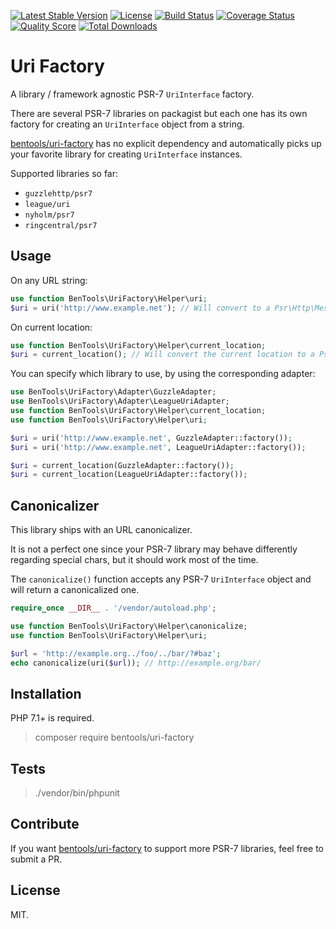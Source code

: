 [![Latest Stable Version](https://poser.pugx.org/bentools/uri-factory/v/stable)](https://packagist.org/packages/bentools/uri-factory)
[![License](https://poser.pugx.org/bentools/uri-factory/license)](https://packagist.org/packages/bentools/uri-factory)
[![Build Status](https://img.shields.io/travis/bpolaszek/uri-factory/master.svg?style=flat-square)](https://travis-ci.org/bpolaszek/uri-factory)
[![Coverage Status](https://coveralls.io/repos/github/bpolaszek/uri-factory/badge.svg?branch=master)](https://coveralls.io/github/bpolaszek/uri-factory?branch=master)
[![Quality Score](https://img.shields.io/scrutinizer/g/bpolaszek/uri-factory.svg?style=flat-square)](https://scrutinizer-ci.com/g/bpolaszek/uri-factory)
[![Total Downloads](https://poser.pugx.org/bentools/uri-factory/downloads)](https://packagist.org/packages/bentools/uri-factory)

# Uri Factory

A library / framework agnostic PSR-7 `UriInterface` factory.

There are several PSR-7 libraries on packagist but each one has its own factory for creating an `UriInterface` object from a string.

[bentools/uri-factory](https://github.com/bpolaszek/uri-factory) has no explicit dependency and automatically picks up your favorite library for creating `UriInterface` instances.

Supported libraries so far:

* `guzzlehttp/psr7`
* `league/uri`
* `nyholm/psr7`
* `ringcentral/psr7`

## Usage

On any URL string:
```php
use function BenTools\UriFactory\Helper\uri;
$uri = uri('http://www.example.net'); // Will convert to a Psr\Http\Message\UriInterface instance
```

On current location:
```php
use function BenTools\UriFactory\Helper\current_location;
$uri = current_location(); // Will convert the current location to a Psr\Http\Message\UriInterface instance
```

You can specify which library to use, by using the corresponding adapter:
```php
use BenTools\UriFactory\Adapter\GuzzleAdapter;
use BenTools\UriFactory\Adapter\LeagueUriAdapter;
use function BenTools\UriFactory\Helper\current_location;
use function BenTools\UriFactory\Helper\uri;

$uri = uri('http://www.example.net', GuzzleAdapter::factory());
$uri = uri('http://www.example.net', LeagueUriAdapter::factory());

$uri = current_location(GuzzleAdapter::factory());
$uri = current_location(LeagueUriAdapter::factory());
```

## Canonicalizer

This library ships with an URL canonicalizer.

It is not a perfect one since your PSR-7 library may behave differently regarding special chars, but it should work most of the time.

The `canonicalize()` function accepts any PSR-7 `UriInterface` object and will return a canonicalized one.

```php
require_once __DIR__ . '/vendor/autoload.php';

use function BenTools\UriFactory\Helper\canonicalize;
use function BenTools\UriFactory\Helper\uri;

$url = 'http://example.org../foo/../bar/?#baz';
echo canonicalize(uri($url)); // http://example.org/bar/
```


## Installation

PHP 7.1+ is required.

> composer require bentools/uri-factory

## Tests

> ./vendor/bin/phpunit

## Contribute

If you want [bentools/uri-factory](https://github.com/bpolaszek/uri-factory) to support more PSR-7 libraries, feel free to submit a PR.

## License

MIT.
